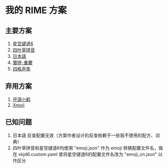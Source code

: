 # 我的 RIME 方案

## 主要方案
1. [星空键道6](https://gitee.com/xkinput/Rime_JD)
2. [四叶草拼音](https://github.com/fkxxyz/rime-cloverpinyin)
3. [日本語](https://github.com/gkovacs/rime-japanese)
4. [蜀拼-重慶](https://github.com/Papnas/shupin)
5. [四格声笔](https://github.com/amorphobia/rime-quad)

## 弃用方案
1. [开源小鹤](https://github.com/amorphobia/openfly)
2. [Xmoji](https://github.com/amorphobia/xmoji)

## 已知问题
1. 日本語 反查配置无效（方案作者设计的反查依赖于一些我不使用的配方、词典）
2. 四叶草拼音和星空键道6均使用 "emoji.json" 作为 emoji 转换配置文件名，我在 xkjd6.custom.yaml 里将星空键道6的配置文件名改为 "emoji_cn.json" 以作区分
